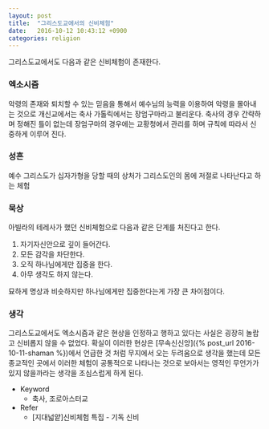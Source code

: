 ```yaml
---
layout: post
title:  "그리스도교에서의 신비체험"
date:   2016-10-12 10:43:12 +0900
categories: religion
---
```


그리스도교에서도 다음과 같은 신비체험이 존재한다.

### 엑소시즘

악령의 존재와 퇴치할 수 있는 믿음을 통해서 예수님의 능력을 이용하여 악령을 몰아내는 것으로 개신교에서는 축사 가톨릭에서는 장엄구마라고 불리운다. 축사의 경우 간략하며 정해진 틀이 없는데 장엄구마의 경우에는 교황청에서 관리를 하며 규칙에 따라서 신중하게 이루어 진다.

### 성흔

예수 그리스도가 십자가형을 당할 때의 상처가 그리스도인의 몸에 저절로 나타난다고 하는 체험

### 묵상

아빌라의 테레사가 했던 신비체험으로 다음과 같은 단계를 처진다고 한다.

1. 자기자신안으로 깊이 들어간다.
2. 모든 감각을 차단한다.
3. 오직 하나님에게만 집중을 한다.
4. 아무 생각도 하지 않는다.

묘하게 명상과 비슷하지만 하나님에게만 집중한다는게 가장 큰 차이점이다.

### 생각

그리스도교에서도 엑소시즘과 같은 현상을 인정하고 행하고 있다는 사실은 굉장히 놀랍고 신비롭지 않을 수 없었다. 확실이 이러한 현상은 [무속신신앙]({% post_url 2016-10-11-shaman %})에서 언급한 것 처럼 무지에서 오는 두려움으로 생각을 했는데 모든 종교적인 곳에서 이러한 체험이 공통적으로 나타나는 것으로 보아서는 영적인 무언가가 있지 않을까라는 생각을 조심스럽게 하게 된다.

- Keyword
  - 축사, 조로아스터교
- Refer
  - [지대넓얕]신비체험 특집 - 기독 신비
